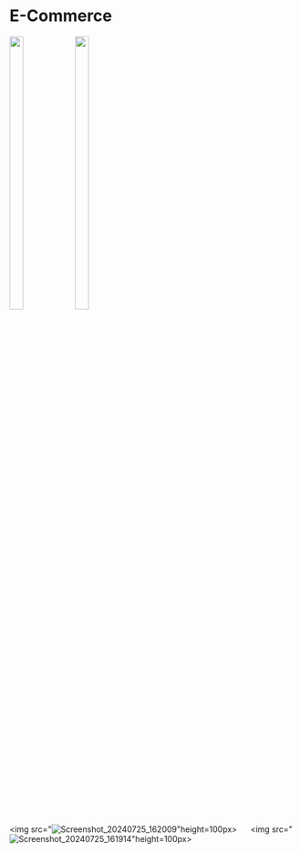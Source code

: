 # E-Commerce


<p>
<img src="https://github.com/user-attachments/assets/0d077884-b0e6-4f05-a984-25e9157a4b42"height="35%" width="22%">
<img src="https://github.com/user-attachments/assets/94020842-6207-4580-b452-5e37a7300331"height="35%" width="22%">
</p>

<img src="![Screenshot_20240725_162009](https://github.com/user-attachments/assets/33e3f572-9777-4975-a30f-56d8addb2e42)"height=100px> &nbsp;&nbsp;&nbsp;&nbsp;
<img src="![Screenshot_20240725_161914](https://github.com/user-attachments/assets/7f521f37-27e4-44fd-857f-98eb037042e8)"height=100px> &nbsp;&nbsp;&nbsp;&nbsp;






